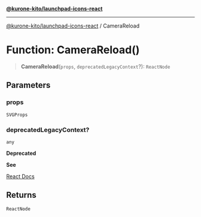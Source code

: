 [**@kurone-kito/launchpad-icons-react**](../README.md)

***

[@kurone-kito/launchpad-icons-react](../globals.md) / CameraReload

# Function: CameraReload()

> **CameraReload**(`props`, `deprecatedLegacyContext`?): `ReactNode`

## Parameters

### props

`SVGProps`

### deprecatedLegacyContext?

`any`

**Deprecated**

**See**

[React Docs](https://legacy.reactjs.org/docs/legacy-context.html#referencing-context-in-lifecycle-methods)

## Returns

`ReactNode`
